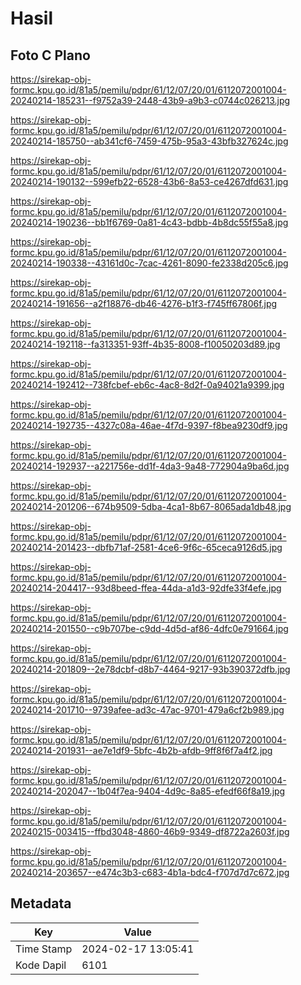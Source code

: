 # Hasil

## Foto C Plano

https://sirekap-obj-formc.kpu.go.id/81a5/pemilu/pdpr/61/12/07/20/01/6112072001004-20240214-185231--f9752a39-2448-43b9-a9b3-c0744c026213.jpg

https://sirekap-obj-formc.kpu.go.id/81a5/pemilu/pdpr/61/12/07/20/01/6112072001004-20240214-185750--ab341cf6-7459-475b-95a3-43bfb327624c.jpg

https://sirekap-obj-formc.kpu.go.id/81a5/pemilu/pdpr/61/12/07/20/01/6112072001004-20240214-190132--599efb22-6528-43b6-8a53-ce4267dfd631.jpg

https://sirekap-obj-formc.kpu.go.id/81a5/pemilu/pdpr/61/12/07/20/01/6112072001004-20240214-190236--bb1f6769-0a81-4c43-bdbb-4b8dc55f55a8.jpg

https://sirekap-obj-formc.kpu.go.id/81a5/pemilu/pdpr/61/12/07/20/01/6112072001004-20240214-190338--43161d0c-7cac-4261-8090-fe2338d205c6.jpg

https://sirekap-obj-formc.kpu.go.id/81a5/pemilu/pdpr/61/12/07/20/01/6112072001004-20240214-191656--a2f18876-db46-4276-b1f3-f745ff67806f.jpg

https://sirekap-obj-formc.kpu.go.id/81a5/pemilu/pdpr/61/12/07/20/01/6112072001004-20240214-192118--fa313351-93ff-4b35-8008-f10050203d89.jpg

https://sirekap-obj-formc.kpu.go.id/81a5/pemilu/pdpr/61/12/07/20/01/6112072001004-20240214-192412--738fcbef-eb6c-4ac8-8d2f-0a94021a9399.jpg

https://sirekap-obj-formc.kpu.go.id/81a5/pemilu/pdpr/61/12/07/20/01/6112072001004-20240214-192735--4327c08a-46ae-4f7d-9397-f8bea9230df9.jpg

https://sirekap-obj-formc.kpu.go.id/81a5/pemilu/pdpr/61/12/07/20/01/6112072001004-20240214-192937--a221756e-dd1f-4da3-9a48-772904a9ba6d.jpg

https://sirekap-obj-formc.kpu.go.id/81a5/pemilu/pdpr/61/12/07/20/01/6112072001004-20240214-201206--674b9509-5dba-4ca1-8b67-8065ada1db48.jpg

https://sirekap-obj-formc.kpu.go.id/81a5/pemilu/pdpr/61/12/07/20/01/6112072001004-20240214-201423--dbfb71af-2581-4ce6-9f6c-65ceca9126d5.jpg

https://sirekap-obj-formc.kpu.go.id/81a5/pemilu/pdpr/61/12/07/20/01/6112072001004-20240214-204417--93d8beed-ffea-44da-a1d3-92dfe33f4efe.jpg

https://sirekap-obj-formc.kpu.go.id/81a5/pemilu/pdpr/61/12/07/20/01/6112072001004-20240214-201550--c9b707be-c9dd-4d5d-af86-4dfc0e791664.jpg

https://sirekap-obj-formc.kpu.go.id/81a5/pemilu/pdpr/61/12/07/20/01/6112072001004-20240214-201809--2e78dcbf-d8b7-4464-9217-93b390372dfb.jpg

https://sirekap-obj-formc.kpu.go.id/81a5/pemilu/pdpr/61/12/07/20/01/6112072001004-20240214-201710--9739afee-ad3c-47ac-9701-479a6cf2b989.jpg

https://sirekap-obj-formc.kpu.go.id/81a5/pemilu/pdpr/61/12/07/20/01/6112072001004-20240214-201931--ae7e1df9-5bfc-4b2b-afdb-9ff8f6f7a4f2.jpg

https://sirekap-obj-formc.kpu.go.id/81a5/pemilu/pdpr/61/12/07/20/01/6112072001004-20240214-202047--1b04f7ea-9404-4d9c-8a85-efedf66f8a19.jpg

https://sirekap-obj-formc.kpu.go.id/81a5/pemilu/pdpr/61/12/07/20/01/6112072001004-20240215-003415--ffbd3048-4860-46b9-9349-df8722a2603f.jpg

https://sirekap-obj-formc.kpu.go.id/81a5/pemilu/pdpr/61/12/07/20/01/6112072001004-20240214-203657--e474c3b3-c683-4b1a-bdc4-f707d7d7c672.jpg


## Metadata

| Key        | Value               |
| ---------- | ------------------- |
| Time Stamp | 2024-02-17 13:05:41 |
| Kode Dapil | 6101                |



